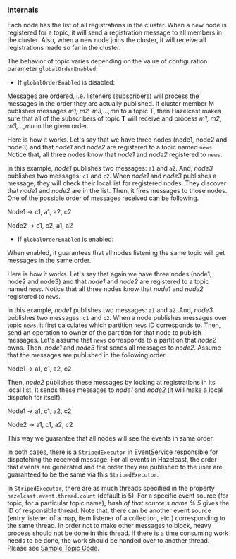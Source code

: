 

### Internals

Each node has the list of all registrations in the cluster. When a new node is registered for a topic, it will send a registration message to all members in the cluster. Also, when a new node joins the cluster, it will receive all registrations made so far in the cluster.

The behavior of topic varies depending on the value of configuration parameter `globalOrderEnabled`.

- If `globalOrderEnabled` is disabled:


Messages are ordered, i.e. listeners (subscribers) will process the messages in the order they are actually published. If cluster member M publishes messages *m1, m2, m3,...,mn* to a topic T, then Hazelcast makes sure that all of the subscribers of topic **T** will receive and process *m1, m2, m3,...,mn* in the given order.

Here is how it works. Let's say that we have three nodes (node1, node2 and node3) and that *node1* and *node2* are registered to a topic named `news`. Notice that, all three nodes know that *node1* and *node2* registered to `news`.
	
In this example, *node1* publishes two messages: `a1` and `a2`. And, *node3* publishes two messages: `c1` and `c2`. When *node1* and *node3* publishes a message, they will check their local list for registered nodes. They discover that *node1* and *node2* are in the list. Then, it fires messages to those nodes. One of the possible order of messages received can be following.

Node1 -> c1, a1, a2, c2

Node2 -> c1, c2, a1, a2

- If `globalOrderEnabled` is enabled:


When enabled, it guarantees that all nodes listening the same topic will get messages in the same order.

Here is how it works. Let's say that again we have three nodes (node1, node2 and node3) and that *node1* and *node2* are registered to a topic named `news`. Notice that all three nodes know that *node1* and *node2* registered to `news`.

In this example, *node1* publishes two messages: `a1` and `a2`. And, *node3* publishes two messages: `c1` and `c2`. When a node publishes messages over topic `news`, it first calculates which partition `news` ID corresponds to. Then, send an operation to owner of the partition for that node to publish messages. Let's assume that `news` corresponds to a partition that *node2* owns. Then, *node1* and *node3* first sends all messages to *node2*. Assume that the messages are published in the following order.

Node1 -> a1, c1, a2, c2

Then, *node2* publishes these messages by looking at registrations in its local list. It sends these messages to *node1* and *node2* (it will make a local dispatch for itself).

Node1 -> a1, c1, a2, c2

Node2 -> a1, c1, a2, c2

This way we guarantee that all nodes will see the events in same order.

In both cases, there is a `StripedExecutor` in EventService responsible for dispatching the received message. For all events in Hazelcast, the order that events are generated and the order they are published to the user are guaranteed to be the same via this `StripedExecutor`.

In `StripedExecutor`, there are as much threads specified in the property  `hazelcast.event.thread.count` (default is 5). For a specific event source (for topic, for a particular topic name), *hash of that source's name % 5* gives the ID of responsible thread. Note that, there can be another event source (entry listener of a map, item listener of a collection, etc.) corresponding to the same thread. In order not to make other messages to block, heavy process should not be done in this thread. If there is a time consuming work needs to be done, the work should be handed over to another thread. Please see [Sample Topic Code](#sample-topic-code).
